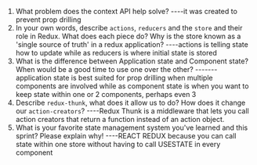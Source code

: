 1. What problem does the context API help solve?
   ----it was created to prevent prop drilling
1. In your own words, describe `actions`, `reducers` and the `store` and their role in Redux. What does each piece do? Why is the store known as a 'single source of truth' in a redux application?
   ----actions is telling state how to update while as reducers is where initial state is stored
1. What is the difference between Application state and Component state? When would be a good time to use one over the other?
   -------application state is best suited for prop drilling when multiple components are involved while as component state is when you want to keep state within one or 2 components, perhaps even 3
1. Describe `redux-thunk`, what does it allow us to do? How does it change our `action-creators`?
   ----Redux Thunk is a middleware that lets you call action creators that return a function instead of an action object.
1. What is your favorite state management system you've learned and this sprint? Please explain why!
   ----REACT REDUX because you can call state within one store without having to call USESTATE in every component
